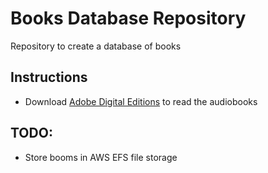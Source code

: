 # Books Database Repository
Repository to create a database of books

## Instructions
- Download [Adobe Digital Editions](https://www.adobe.com/solutions/ebook/digital-editions/download.html) to read the audiobooks

## TODO:
- Store booms in AWS EFS file storage